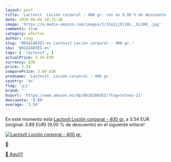 ```yaml
---
layout: post
title: 'Lactovit  Loción corporal - 400 gr. con un 9.00 % de descuento'
date: 2020-06-04 18:31:38
image: 'https://m.media-amazon.com/images/I/31mjLj5l2HL._SL200_.jpg'
comments: true
category: ofertas
author: ring
slug: 'B01GIA03EI-es Lactovit Loción corporal - 400 gr.'
sku: 'B01GIA03EI-es'
tags: [ 'lactovit', ]
actualPrice: 3.54 EUR
currency: EUR
price: 3.54
comparePrice: 3.89 EUR
prodname: 'Lactovit  Loción corporal - 400 gr.'
country: 'es'
flag: '🇪🇸'
brand: ''
buyurl: 'https://www.amazon.es/dp/B01GIA03EI/?tag=tolees-21'
descuento: '9.00'
average: '3.54'
---
```


En este momento está [Lactovit  Loción corporal - 400 gr.](https://www.amazon.es/dp/B01GIA03EI/?tag=tolees-21) a 3.54 EUR (original: 3.89 EUR) (9.00 %  de descuento) en el siguiente enlace!

[![Lactovit  Loción corporal - 400 gr.](https://m.media-amazon.com/images/I/31mjLj5l2HL._SL200_.jpg)](https://www.amazon.es/dp/B01GIA03EI/?tag=tolees-21)

🔎:


[🛒 Aquí!!!](https://www.amazon.es/dp/B01GIA03EI/?tag=tolees-21)
